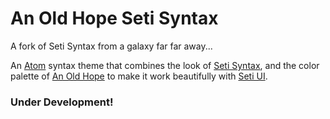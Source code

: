 # An Old Hope Seti Syntax

A fork of Seti Syntax from a galaxy far far away...

An [Atom](http://atom.io) syntax theme that combines the look of [Seti Syntax](https://github.com/jesseweed/seti-syntax), and the color palette of [An Old Hope](https://github.com/JesseLeite/an-old-hope-syntax-atom) to make it work beautifully with [Seti UI](https://atom.io/themes/seti-ui).

### Under Development!
